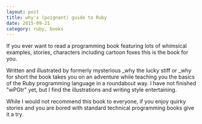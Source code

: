 ```yaml
---
layout: post
title: why's (poignant) guide to Ruby
date: 2015-09-21
category: ruby, books
---
```


If you ever want to read a programming book featuring lots of whimsical examples, stories, characters including cartoon foxes this is the book for you.

 Written and illustrated by formerly mysterious \_why the lucky stiff or \_why for short the book takes you on an adventure while teaching you the basics of the Ruby programming language in a roundabout way.  I have not finished "wPGtr" yet, but I find the illustrations and writing style entertaining.

 While I would not recommend this book to everyone, if you enjoy quirky stories and you are bored with standard technical programming books give it a try.
